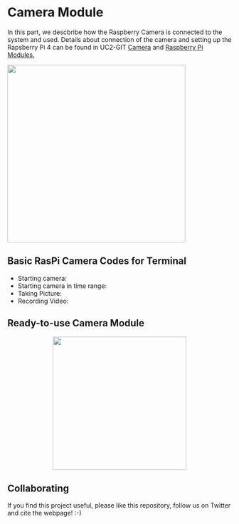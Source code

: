 # Camera Module

In this part, we descbribe how the Raspberry Camera is connected to the system and used. Details about connection of the camera and setting up the Rapsberry Pi 4 can be found in UC2-GIT [Camera]( ) and [Raspberry Pi Modules.]( )

<p align="left">
<a href="#logo" name="logo"><img src="./IMAGES/" width="400"></a>
</p>


## Basic RasPi Camera Codes for Terminal
* Starting camera:
* Starting camera in time range:
* Taking Picture:
* Recording Video:


## Ready-to-use Camera Module

<p align="center">
<a> <img src="./IMAGES/" width="300"></a>
</p>

## Collaborating
If you find this project useful, please like this repository, follow us on Twitter and cite the webpage! :-)
